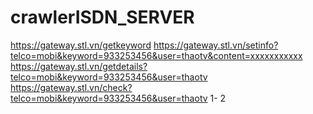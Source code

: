 # crawlerISDN_SERVER
https://gateway.stl.vn/getkeyword
https://gateway.stl.vn/setinfo?telco=mobi&keyword=933253456&user=thaotv&content=xxxxxxxxxxx 
https://gateway.stl.vn/getdetails?telco=mobi&keyword=933253456&user=thaotv
https://gateway.stl.vn/check?telco=mobi&keyword=933253456&user=thaotv  1- 2